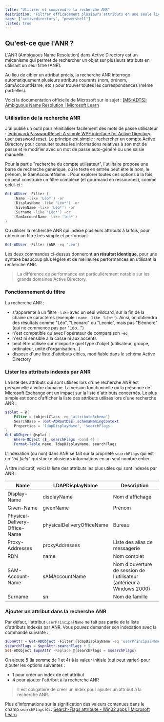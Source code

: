 ```yaml
---
title: "Utiliser et comprendre la recherche ANR"
description: "Filtrer efficacement plusieurs attributs en une seule ligne"
tags: ["activedirectory", "powershell"]
listed: true
---
```


## Qu'est-ce que l'ANR ?

L'ANR (Ambiguous Name Resolution) dans Active Directory est un mécanisme qui permet de rechercher un objet sur plusieurs attributs en utilisant un seul filtre (ANR).

Au lieu de cibler un attribut précis, la recherche ANR interroge automatiquement plusieurs attributs courants (nom, prénom, SamAccountName, etc.) pour trouver toutes les correspondances (même partielles).

Voici la documentation officielle de Microsoft sur le sujet : [\[MS-ADTS\]: Ambiguous Name Resolution \| Microsoft Learn](https://learn.microsoft.com/en-us/openspecs/windows_protocols/ms-adts/1a9177f4-0272-4ab8-aa22-3c3eafd39e4b)

### Utilisation de la recherche ANR

J'ai publié un outil pour réinitialiser facilement des mots de passe utilisateur : [leobouard/PasswordReset: A simple WPF interface for Active Directory user password reset](https://github.com/leobouard/PasswordReset). Le principe est simple : rechercher un compte Active Directory pour consulter toutes les informations relatives à son mot de passe et le modifier avec un mot de passe auto-généré ou une saisie manuelle.

Pour la partie "recherche du compte utilisateur", l'utilitaire propose une barre de recherche générique, où le texte en entrée peut être le nom, le prénom, le SamAccountName... Pour explorer toutes ces options à la fois, on peut construire un filtre complexe (et gourmand en ressources), comme celui-ci :

```powershell
Get-ADUser -Filter {
    (Name -like 'Léo*') -or
    (DisplayName -like 'Léo*') -or
    (GivenName -like 'Léo*') -or
    (Surname -like 'Léo*') -or
    (SamAccountName -like 'leo*')
}
```

Ou utiliser la recherche ANR qui indexe plusieurs attributs à la fois, pour obtenir un filtre très simple et performant.

```powershell
Get-ADUser -Filter {ANR -eq 'Léo'}
```

Les deux commandes ci-dessus donneront **un résultat identique**, pour une syntaxe beaucoup plus légère et de meilleures performances en utilisant la recherche ANR.

> La différence de performance est particulièrement notable sur les grands domaines Active Directory.

### Fonctionnement du filtre

La recherche ANR :

- s'apparente à un filtre `-like` avec un seul wildcard, sur la fin de la chaine de caractères (exemple : `name -like 'Léo*'`). Ainsi, on obtiendra des résultats comme "Léo", "Léonard" ou "Leonie", mais pas "Eléonore" (qui ne commence pas par "Léo...")
- n'est compatible qu'avec l'opérateur de comparaison `-eq`
- n'est ni sensible à la casse ni aux accents
- peut être utilisée sur n'importe quel type d'objet (utilisateur, groupe, ordinateur, unité d'organisation...)
- dispose d'une liste d'attributs cibles, modifiable dans le schéma Active Directory

### Lister les attributs indexés par ANR

La liste des attributs qui sont utilisés lors d'une recherche ANR est personnelle à votre domaine. La version fonctionnelle ou la présence de Microsoft Exchange ont un impact sur la liste d'attributs concernés. Le plus simple est donc d'afficher la liste des attributs utilisés lors d'une recherche ANR :

```powershell
$splat = @{
    Filter = {objectClass -eq 'attributeSchema'}
    SearchBase = (Get-ADRootDSE).schemaNamingContext
    Properties = 'ldapDisplayName', 'searchFlags'
}
Get-ADObject @splat |
    Where-Object {$_.searchFlags -band 4} |
    Format-Table name, ldapDisplayName, searchFlags
```

L'indexation (ou non) dans ANR se fait sur la propriété `searchFlags` qui est un *"bit field"* qui stocke plusieurs informations en un seul nombre entier.

À titre indicatif, voici la liste des attributs les plus utiles qui sont indexés par ANR :

Name | LDAPDisplayName | Description
---- | --------------- | -----------
Display-Name | displayName | Nom d'affichage
Given-Name | givenName | Prénom
Physical-Delivery-Office-Name | physicalDeliveryOfficeName | Bureau
Proxy-Addresses | proxyAddresses | Liste des alias de messagerie
RDN | name | Nom complet
SAM-Account-Name | sAMAccountName | Nom d'ouverture de session de l'utilisateur (antérieur à Windows 2000)
Surname | sn | Nom de famille

### Ajouter un attribut dans la recherche ANR

Par défaut, l'attribut `userPrincipalName` ne fait pas partie de la liste d'attributs indexés par ANR. Vous pouvez demander son indexation avec la commande suivante :

```powershell
$upnAttr = Get-ADObject -Filter {ldapDisplayName -eq 'userPrincipalName'} -SearchBase (Get-ADRootDSE).schemaNamingContext -Properties ldapDisplayName, searchFlags
$searchFlags = $upnAttr.searchFlags + 5
Set-ADObject $upnAttr -Replace @{searchFlags = $searchFlags}
```

On ajoute 5 (la somme de 1 et 4) à la valeur initiale (qui peut varier) pour ajouter les options suivantes :

- 1 pour créer un index de cet attribut
- 4 pour ajouter l'attribut à la recherche ANR

> Il est obligatoire de créer un index pour ajouter un attribut à la recherche ANR.

Plus d'informations sur la signification des valeurs contenues dans le champ `searchFlags` ici : [Search-Flags attribute - Win32 apps \| Microsoft Learn](https://learn.microsoft.com/en-us/windows/win32/adschema/a-searchflags#remarks)
